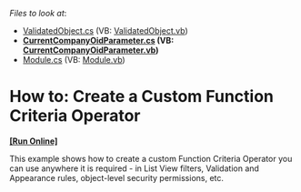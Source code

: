 <!-- default file list -->
*Files to look at*:

* [ValidatedObject.cs](./CS/CustomFunctionCriteriaOperator.Module/BusinessObjects/ValidatedObject.cs) (VB: [ValidatedObject.vb](./VB/CustomFunctionCriteriaOperator.Module/BusinessObjects/ValidatedObject.vb))
* **[CurrentCompanyOidParameter.cs](./CS/CustomFunctionCriteriaOperator.Module/CurrentCompanyOidParameter.cs) (VB: [CurrentCompanyOidParameter.vb](./VB/CustomFunctionCriteriaOperator.Module/CurrentCompanyOidParameter.vb))**
* [Module.cs](./CS/CustomFunctionCriteriaOperator.Module/Module.cs) (VB: [Module.vb](./VB/CustomFunctionCriteriaOperator.Module/Module.vb))
<!-- default file list end -->
# How to: Create a Custom Function Criteria Operator
<!-- run online -->
**[[Run Online]](https://codecentral.devexpress.com/e3945)**
<!-- run online end -->


<p>This example shows how to create a custom Function Criteria Operator you can use anywhere it is required - in List View filters, Validation and Appearance rules, object-level security permissions, etc. </p>

<br/>


